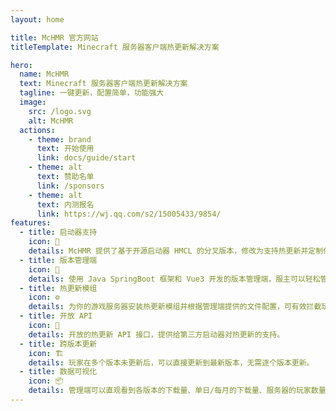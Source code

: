 ```yaml
---
layout: home

title: McHMR 官方网站
titleTemplate: Minecraft 服务器客户端热更新解决方案

hero:
  name: McHMR
  text: Minecraft 服务器客户端热更新解决方案
  tagline: 一键更新，配置简单，功能强大
  image:
    src: /logo.svg
    alt: McHMR
  actions:
    - theme: brand
      text: 开始使用
      link: docs/guide/start
    - theme: alt
      text: 赞助名单
      link: /sponsors
    - theme: alt
      text: 内测报名
      link: https://wj.qq.com/s2/15005433/9854/
features:
  - title: 启动器支持
    icon: 🚀 
    details: McHMR 提供了基于开源启动器 HMCL 的分叉版本，修改为支持热更新并定制化移除部分功能的启动器。
  - title: 版本管理端
    icon: 🔑 
    details: 使用 Java SpringBoot 框架和 Vue3 开发的版本管理端，服主可以轻松管理客户端版本。
  - title: 热更新模组
    icon: ⚙️ 
    details: 为你的游戏服务器安装热更新模组并根据管理端提供的文件配置，可有效拦截玩家恶意跳过版本更新。
  - title: 开放 API
    icon: 🔌 
    details: 开放的热更新 API 接口，提供给第三方启动器对热更新的支持。
  - title: 跨版本更新
    icon: 🏗 
    details: 玩家在多个版本未更新后，可以直接更新到最新版本，无需逐个版本更新。
  - title: 数据可视化
    icon: 📦 
    details: 管理端可以直观看到各版本的下载量、单日/每月的下载量、服务器的玩家数量和服务器状态等。
---
```


